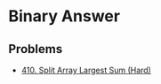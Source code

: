 # Binary Answer

## Problems

* [410. Split Array Largest Sum \(Hard\)](https://leetcode.com/problems/split-array-largest-sum/)

